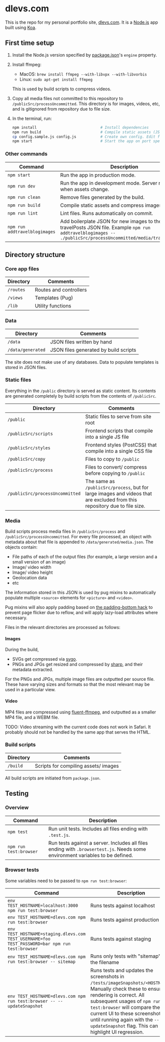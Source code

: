 # dlevs.com

This is the repo for my personal portfolio site, [dlevs.com](https://dlevs.com). It is a [Node.js](https://nodejs.org/) app built using [Koa](https://www.npmjs.com/package/koa).

## First time setup

1. Install the Node.js version specified by [package.json](./package.json)'s `engine` property.
2. Install ffmpeg:
    - MacOS: `brew install ffmpeg --with-libvpx --with-libvorbis`
    - Linux: `sudo apt-get install ffmpeg`

   This is used by build scripts to compress videos.
3. Copy all media files not committed to this repository to `/publicSrc/processUncommitted`. This directory is for images, videos, etc, and is gitignored from repository due to file size.
4. In the terminal, run:
    ```bash
    npm install                             # Install dependencies
    npm run build                           # Compile static assets (JS, CSS, image compression)
    cp config.sample.js config.js           # Create own config. Edit for environment.
    npm start                               # Start the app on port specified in config.js
    ```

### Other commands

| Command | Description |
| --- | --- |
| `npm start` | Run the app in production mode. |
| `npm run dev` | Run the app in development mode. Server restarts when assets change. |
| `npm run clean` | Remove files generated by the build. |
| `npm run build` | Compile static assets and compress images. |
| `npm run lint` | Lint files. Runs automatically on commit. |
| `npm run addtravelblogimages` | Add boilerplate JSON for new images to the travelPosts JSON file. Example `npm run addtravelblogimages -- ./publicSrc/processUncommitted/media/travel/japan/*` |

## Directory structure

### Core app files

| Directory | Comments |
| --- | --- |
| `/routes` | Routes and controllers |
| `/views` | Templates (Pug) |
| `/lib` | Utility functions |

### Data

| Directory | Comments |
| --- | --- |
| `/data` | JSON files written by hand |
| `/data/generated` | JSON files generated by build scripts |

The site does not make use of any databases. Data to populate templates is stored in JSON files.

### Static files

Everything in the `/public` directory is served as static content. Its contents
are generated completely by build scripts from the contents of `/publicSrc`.

| Directory | Comments |
| --- | --- |
| `/public` | Static files to serve from site root |
| `/publicSrc/scripts` | Frontend scripts that compile into a single JS file |
| `/publicSrc/styles` | Frontend styles (PostCSS) that compile into a single CSS file |
| `/publicSrc/copy` | Files to copy to `/public` |
| `/publicSrc/process` | Files to convert/ compress before copying to `/public` |
| `/publicSrc/processUncommitted` | The same as `/publicSrc/process`, but for large images and videos that are excluded from this repository due to file size. |

### Media

Build scripts process media files in `/publicSrc/process` and
`/publicSrc/processUncommitted`. For every file processed, an object with
metadata about that file is appended to `/data/generated/media.json`. The
objects contain:

- File paths of each of the output files (for example, a large version and a small version of an image)
- Image/ video width
- Image/ video height
- Geolocation data
- etc

The information stored in this JSON is used by pug mixins to automatically populate multiple `<source>` elements for `<picture>` and `<video>`.

Pug mixins will also apply padding based on [the padding-bottom hack](http://andyshora.com/css-image-container-padding-hack.html) to prevent page flicker due to reflow, and will apply lazy-load attributes where necessary.

Files in the relevant directories are processed as follows:

#### Images

During the build,

- SVGs get compressed via [svgo](https://www.npmjs.com/package/svgo).
- PNGs and JPGs get resized and compressed by [sharp](https://www.npmjs.com/package/sharp), and their metadata extracted.

For the PNGs and JPGs, multiple image files are outputted per source file. These have varying sizes and formats so that the most relevant may be used in a particular view.

#### Video

MP4 files are compressed using [fluent-ffmpeg](https://www.npmjs.com/package/fluent-ffmpeg), and outputted as a smaller MP4 file, and a WEBM file.

TODO: Video streaming with the current code does not work in Safari. It probably should not be handled by the same app that serves the HTML.

### Build scripts

| Directory | Comments |
| --- | --- |
| `/build` | Scripts for compiling assets/ images |

All build scripts are initiated from `package.json`.

## Testing

### Overview

| Command | Description |
| --- | --- |
| `npm test` | Run unit tests. Includes all files ending with `.test.js`. |
| `npm run test:browser` | Run tests against a server. Includes all files ending with `.browsertest.js`. Needs some environment variables to be defined. |

### Browser tests

Some variables need to be passed to `npm run test:browser`:

| Command | Description |
| --- | --- |
| `env TEST_HOSTNAME=localhost:3000 npm run test:browser` | Runs tests against localhost |
| `env TEST_HOSTNAME=dlevs.com npm run test:browser` | Runs tests against production |
| `env TEST_HOSTNAME=staging.dlevs.com TEST_USERNAME=foo TEST_PASSWORD=bar npm run test:browser` | Runs tests against staging |
| `env TEST_HOSTNAME=dlevs.com npm run test:browser -- sitemap` | Runs only tests with "sitemap" in the filename |
| `env TEST_HOSTNAME=dlevs.com npm run test:browser -- --updateSnapshot` | Runs tests and updates the screenshots in `/tests/imageSnapshots/<HOSTNAME>`. Manually check these to ensure rendering is correct. All subsequent usages of `npm run test:browser` will compare the current UI to these screenshots, until running again with the `--updateSnapshot` flag. This can highlight UI regression. |
